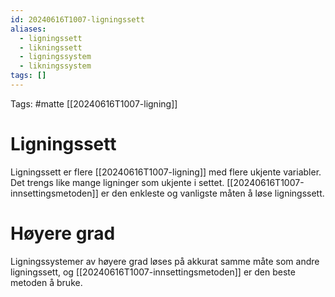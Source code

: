 ```yaml
---
id: 20240616T1007-ligningssett
aliases:
  - ligningssett
  - likningssett
  - ligningssystem
  - likningssystem
tags: []
---
```


Tags: #matte [[20240616T1007-ligning]]

# Ligningssett

Ligningssett er flere [[20240616T1007-ligning]] med flere ukjente variabler. Det trengs like mange ligninger som ukjente i settet. [[20240616T1007-innsettingsmetoden]] er den enkleste og vanligste måten å løse ligningssett.

# Høyere grad

Ligningssystemer av høyere grad løses på akkurat samme måte som andre ligningssett, og [[20240616T1007-innsettingsmetoden]] er den beste metoden å bruke.

